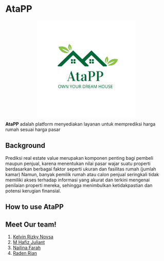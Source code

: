 # AtaPP
<p align="center">
  <img src="AtaPP.png" width=300 align="center">
</p>

**AtaPP** adalah platform menyediakan layanan untuk memprediksi harga rumah sesuai harga pasar

## Background
Prediksi real estate value merupakan komponen penting bagi pembeli maupun penjual, karena menentukan nilai pasar wajar suatu properti berdasarkan berbagai faktor seperti ukuran dan fasilitas rumah (jumlah kamar) Namun, banyak pemilik rumah atau calon penjual seringkali tidak memiliki akses terhadap informasi yang akurat dan terkini mengenai penilaian properti mereka, sehingga menimbulkan ketidakpastian dan potensi kerugian finansial.

## How to use AtaPP

## Meet Our team!
1. [Kelvin Rizky Novsa](https://github.com/Knovsa11)
2. [M Hafiz Juliant](https://github.com/HafizJuliant)
3. [Nailina Farah](https://github.com/Knovsa11)
4. [Raden Rian](https://github.com/riangiri)
